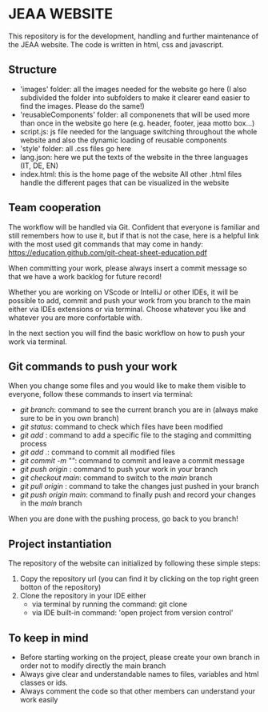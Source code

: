 # JEAA WEBSITE

This repository is for the development, handling and further maintenance of the JEAA website.
The code is written in html, css and javascript.

## Structure
* 'images' folder: all the images needed for the website go here 
    (I also subdivided the folder into subfolders to make it clearer eand easier to find the images. Please do the same!)
* 'reusableComponents' folder: all componenets that will be used more than once in the website go here (e.g. header, footer, jeaa motto box...)
* script.js: js file needed for the language switching throughout the whole website and also the dynamic loading of reusable components
* 'style' folder: all .css files go here
* lang.json: here we put the texts of the website in the three languages (IT, DE, EN)
* index.html: this is the home page of the website
All other .html files handle the different pages that can be visualized in the website

## Team cooperation
The workflow will be handled via Git. Confident that everyone is familiar and still remembers how to use it, but if that is not the case,
here is a helpful link with the most used git commands that may come in handy: https://education.github.com/git-cheat-sheet-education.pdf 

When committing your work, please always insert a commit message so that we have a work backlog for future record!

Whether you are working on VScode or IntelliJ or other IDEs, it will be possible to add, commit and push your work from you branch to the main 
either via IDEs extensions or via terminal. Choose whatever you like and whatever you are more confortable with.

In the next section you will find the basic workflow on how to push your work via terminal.

## Git commands to push your work
When you change some files and you would like to make them visible to everyone, follow these commands to insert via terminal:

* _git branch_: command to see the current branch you are in (always make sure to be in you own branch)
* _git status_: command to check which files have been modified
* _git add <nameOfFile>_: command to add a specific file to the staging and committing process
* _git add ._: command to commit all modified files
* _git commit -m "<yourMessageGoesHere>"_: command to commit and leave a commit message
* _git push origin <yourBranchName>_: command to push your work in your branch
* _git checkout main_: command to switch to the _main_ branch
* _git pull origin <yourBranchName>_: command to take the changes just pushed in your branch
* _git push origin main_: command to finally push and record your changes in the _main_ branch

When you are done with the pushing process, go back to you branch!

## Project instantiation
The repository of the website can initialized by following these simple steps:
1. Copy the repository url (you can find it by clicking on the top right green botton of the repository)
2. Clone the repository in your IDE either 
    - via terminal by running the command: git clone <url repo>
    - via IDE built-in command: 'open project from version control'

## To keep in mind
* Before starting working on the project, please create your own branch in order not to modify directly the main branch
* Always give clear and understandable names to files, variables and html classes or ids.
* Always comment the code so that other members can understand your work easily 




